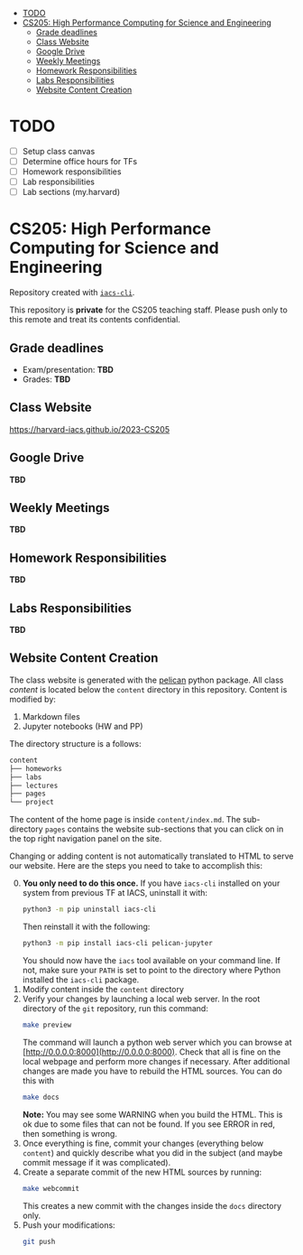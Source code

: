 <!-- vim-markdown-toc GFM -->

* [TODO](#todo)
* [CS205: High Performance Computing for Science and Engineering](#cs205-high-performance-computing-for-science-and-engineering)
    * [Grade deadlines](#grade-deadlines)
    * [Class Website](#class-website)
    * [Google Drive](#google-drive)
    * [Weekly Meetings](#weekly-meetings)
    * [Homework Responsibilities](#homework-responsibilities)
    * [Labs Responsibilities](#labs-responsibilities)
    * [Website Content Creation](#website-content-creation)

<!-- vim-markdown-toc -->

# TODO

* [ ] Setup class canvas
* [ ] Determine office hours for TFs
* [ ] Homework responsibilities
* [ ] Lab responsibilities
* [ ] Lab sections (my.harvard)

# CS205: High Performance Computing for Science and Engineering

Repository created with [`iacs-cli`](https://pypi.org/project/iacs-cli/).

This repository is **private** for the CS205 teaching staff.  Please push only
to this remote and treat its contents confidential.

## Grade deadlines

* Exam/presentation: **TBD**
* Grades: **TBD**

## Class Website

https://harvard-iacs.github.io/2023-CS205

## Google Drive

**TBD**

## Weekly Meetings

**TBD**

## Homework Responsibilities

**TBD**

## Labs Responsibilities

**TBD**

## Website Content Creation

The class website is generated with the
[pelican](https://docs.getpelican.com/en/latest/) python package.  All class
_content_ is located below the `content` directory in this repository.  Content
is modified by:

1. Markdown files
2. Jupyter notebooks (HW and PP)

The directory structure is a follows:
```bash
content
├── homeworks
├── labs
├── lectures
├── pages
└── project
```
The content of the home page is inside `content/index.md`.  The sub-directory
`pages` contains the website sub-sections that you can click on in the top right
navigation panel on the site.

Changing or adding content is not automatically translated to HTML to serve our
website.  Here are the steps you need to take to accomplish this:

0. **You only need to do this once.**  If you have `iacs-cli` installed on your
   system from previous TF at IACS, uninstall it with:
   ```bash
   python3 -m pip uninstall iacs-cli
   ```
   Then reinstall it with the following:
   ```bash
   python3 -m pip install iacs-cli pelican-jupyter
   ```
   You should now have the `iacs` tool available on your command line.  If not,
   make sure your `PATH` is set to point to the directory where Python installed
   the `iacs-cli` package.
1. Modify content inside the `content` directory
2. Verify your changes by launching a local web server.  In the root directory
   of the `git` repository, run this command:
   ```bash
   make preview
   ```
   The command will launch a python web server which you can browse at
   [http://0.0.0.0:8000](http://0.0.0.0:8000).  Check that all is fine on the
   local webpage and perform more changes if necessary.  After additional
   changes are made you have to rebuild the HTML sources.  You can do this with
   ```bash
   make docs
   ```
   **Note:** You may see some WARNING when you build the HTML.  This is ok due
   to some files that can not be found.  If you see ERROR in red, then something
   is wrong.
3. Once everything is fine, commit your changes (everything below `content`) and
   quickly describe what you did in the subject (and maybe commit message if it
   was complicated).
4. Create a separate commit of the new HTML sources by running:
   ```bash
   make webcommit
   ```
   This creates a new commit with the changes inside the `docs` directory only.
5. Push your modifications:
   ```bash
   git push
   ```
